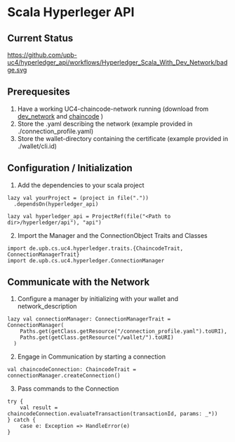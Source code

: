 # Scala Hyperleger API

## Current Status
https://github.com/upb-uc4/hyperledger_api/workflows/Hyperledger_Scala_With_Dev_Network/badge.svg

## Prerequesites

1. Have a working UC4-chaincode-network running 
    (download from [dev_network](https://github.com/upb-uc4/University-Credits-4.0/tree/develop/product_code/hyperledger/dev_network)
    and  [chaincode](https://github.com/upb-uc4/University-Credits-4.0/tree/develop/product_code/hyperledger/chaincode)
    )
2. Store the .yaml describing the network (example provided in ./connection_profile.yaml)
3. Store the wallet-directory containing the certificate (example provided in ./wallet/cli.id)

## Configuration / Initialization

1. Add the dependencies to your scala project
```
lazy val yourProject = (project in file("."))
  .dependsOn(hyperledger_api)

lazy val hyperledger_api = ProjectRef(file("<Path to dir>/hyperledger/api"), "api")
```
2. Import the Manager and the ConnectionObject Traits and Classes
```
import de.upb.cs.uc4.hyperledger.traits.{ChaincodeTrait, ConnectionManagerTrait}
import de.upb.cs.uc4.hyperledger.ConnectionManager
```

## Communicate with the Network

1. Configure a manager by initializing with your wallet and network_description
```
lazy val connectionManager: ConnectionManagerTrait = ConnectionManager(
    Paths.get(getClass.getResource("/connection_profile.yaml").toURI),
    Paths.get(getClass.getResource("/wallet/").toURI)
  )
```

2. Engage in Communication by starting a connection
```
val chaincodeConnection: ChaincodeTrait = connectionManager.createConnection()
```

3. Pass commands to the Connection
```
try {
    val result = chaincodeConnection.evaluateTransaction(transactionId, params: _*))
} catch {
    case e: Exception => HandleError(e)
}
```
